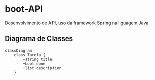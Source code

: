 # boot-API
Desenvolvimento de API, uso da framework Spring na liguagem Java.  

## Diagrama de Classes 

``` mermaid
classDiagram
    class Tarefa {
        +string title
        +bool done
        +list description
    }
